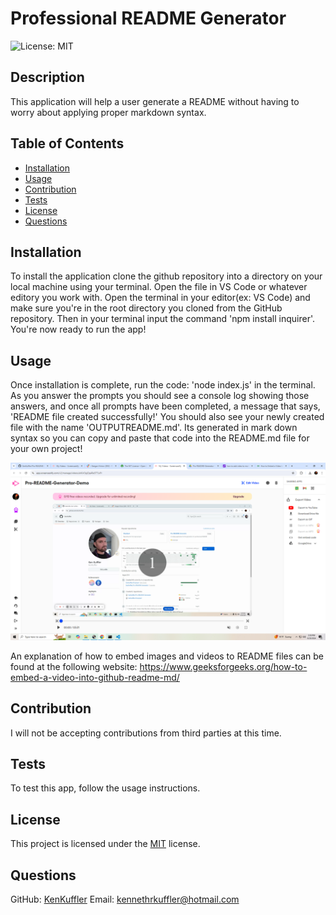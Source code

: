 # Professional README Generator

![License: MIT](https://img.shields.io/badge/License-MIT-yellow.svg)

## Description
This application will help a user generate a README without having to worry about applying proper markdown syntax.

## Table of Contents
- [Installation](#installation)
- [Usage](#usage)
- [Contribution](#contribution)
- [Tests](#tests)
- [License](#license)
- [Questions](#questions)

## Installation
To install the application clone the github repository into a directory on your local machine using your terminal. Open the file in VS Code or whatever editory you work with. Open the terminal in your editor(ex: VS Code) and make sure you're in the root directory you cloned from the GitHub repository. Then in your terminal input the command 'npm install inquirer'. You're now ready to run the app!

## Usage
Once installation is complete, run the code: 'node index.js' in the terminal. As you answer the prompts you should see a console log showing those answers, and  once all prompts have been completed, a message that says, 'README file created successfully!' You should also see your newly created file with the name 'OUTPUTREADME.md'. Its generated in mark down syntax so you can copy and paste that code into the README.md file for your own project!

[![Demo](./utils/demo-image.png)](./utils/Pro-README-Generator-Demo.webm)

An explanation of how to embed images and videos to README files can be found at the following website: https://www.geeksforgeeks.org/how-to-embed-a-video-into-github-readme-md/

## Contribution
I will not be accepting contributions from third parties at this time.

## Tests
To test this app, follow the usage instructions.

## License

This project is licensed under the [MIT](https://opensource.org/licenses/MIT) license.


## Questions
GitHub: [KenKuffler](https://github.com/KenKuffler)
Email: kennethrkuffler@hotmail.com